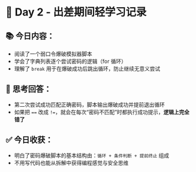 # 📅 Day 2 - 出差期间轻学习记录

## 📚 今日内容：
- 阅读了一个弱口令爆破模拟器脚本
- 学会了字典列表逐个尝试密码的逻辑（for 循环）
- 理解了 `break` 用于在爆破成功后跳出循环，防止继续无意义尝试

## 🧠 思考回答：
- 第二次尝试成功匹配正确密码，脚本输出爆破成功并提前退出循环
- 如果把 `==` 改成 `!=`，就会在每次“密码不匹配”时都执行成功提示，**逻辑上完全错了**

## ✅ 今日收获：
- 明白了密码爆破脚本的基本结构由：`循环 + 条件判断 + 提前终止` 组成
- 不用写代码也能从拆解中获得编程感觉与安全思维
